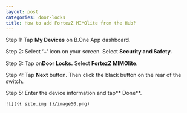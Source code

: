 ```yaml
---
layout: post
categories: door-locks
title: How to add FortezZ MIMOlite from the Hub?
---
```


Step 1: Tap **My Devices** on B.One App dashboard.

Step 2: Select ‘+’ icon on your screen. Select **Security and Safety.**

Step 3: Tap on**Door Locks.** Select **FortezZ MIMOlite**.

Step 4: Tap **Next** button. Then click the black button on the rear of the switch.

Step 5: Enter the device information and tap** Done**.

    ![]({{ site.img }}/image50.png)